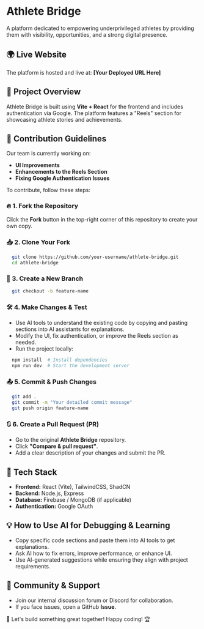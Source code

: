 # Athlete Bridge

A platform dedicated to empowering underprivileged athletes by providing them with visibility, opportunities, and a strong digital presence.

## 🌍 Live Website
The platform is hosted and live at: **[Your Deployed URL Here]**

## 🚀 Project Overview
Athlete Bridge is built using **Vite + React** for the frontend and includes authentication via Google. The platform features a "Reels" section for showcasing athlete stories and achievements.

## 🎯 Contribution Guidelines
Our team is currently working on:
- **UI Improvements**
- **Enhancements to the Reels Section**
- **Fixing Google Authentication Issues**

To contribute, follow these steps:

### 🔥 1. Fork the Repository
Click the **Fork** button in the top-right corner of this repository to create your own copy.

### 📥 2. Clone Your Fork
```bash
  git clone https://github.com/your-username/athlete-bridge.git
  cd athlete-bridge
```

### 🔄 3. Create a New Branch
```bash
  git checkout -b feature-name
```

### 🛠️ 4. Make Changes & Test
- Use AI tools to understand the existing code by copying and pasting sections into AI assistants for explanations.
- Modify the UI, fix authentication, or improve the Reels section as needed.
- Run the project locally:
```bash
  npm install  # Install dependencies
  npm run dev  # Start the development server
```

### 📤 5. Commit & Push Changes
```bash
  git add .
  git commit -m "Your detailed commit message"
  git push origin feature-name
```

### 🔃 6. Create a Pull Request (PR)
- Go to the original **Athlete Bridge** repository.
- Click **"Compare & pull request"**.
- Add a clear description of your changes and submit the PR.

## 📌 Tech Stack
- **Frontend:** React (Vite), TailwindCSS, ShadCN
- **Backend:** Node.js, Express
- **Database:** Firebase / MongoDB (if applicable)
- **Authentication:** Google OAuth

## 💡 How to Use AI for Debugging & Learning
- Copy specific code sections and paste them into AI tools to get explanations.
- Ask AI how to fix errors, improve performance, or enhance UI.
- Use AI-generated suggestions while ensuring they align with project requirements.

## 💬 Community & Support
- Join our internal discussion forum or Discord for collaboration.
- If you face issues, open a GitHub **Issue**.

🚀 Let's build something great together! Happy coding! 🏆

